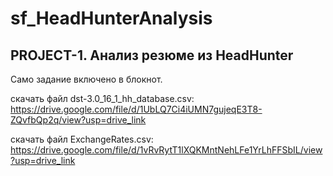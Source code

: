 # sf_HeadHunterAnalysis
## PROJECT-1. Анализ резюме из HeadHunter ##

Само задание включено в блокнот.

скачать файл dst-3.0_16_1_hh_database.csv:
https://drive.google.com/file/d/1UbLQ7Ci4iUMN7gujeqE3T8-ZQvfbQp2q/view?usp=drive_link

скачать файл ExchangeRates.csv:
https://drive.google.com/file/d/1vRvRytT1lXQKMntNehLFe1YrLhFFSbIL/view?usp=drive_link
